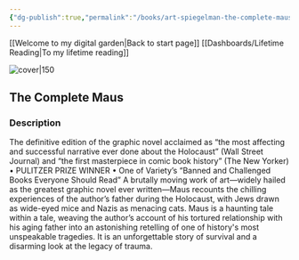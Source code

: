 ```yaml
---
{"dg-publish":true,"permalink":"/books/art-spiegelman-the-complete-maus/","title":"\"The Complete Maus\"","tags":["autobiography","non-fiction","graphic-novel","history","world-war-2"]}
---
```


[[Welcome to my digital garden\|Back to start page]]
[[Dashboards/Lifetime Reading\|To my lifetime reading]]

![cover|150](http://books.google.com/books/content?id=H5Ij0QEACAAJ&printsec=frontcover&img=1&zoom=1&source=gbs_api)

## The Complete Maus

### Description

The definitive edition of the graphic novel acclaimed as “the most affecting and successful narrative ever done about the Holocaust” (Wall Street Journal) and “the first masterpiece in comic book history” (The New Yorker) • PULITZER PRIZE WINNER • One of Variety’s “Banned and Challenged Books Everyone Should Read” A brutally moving work of art—widely hailed as the greatest graphic novel ever written—Maus recounts the chilling experiences of the author’s father during the Holocaust, with Jews drawn as wide-eyed mice and Nazis as menacing cats. Maus is a haunting tale within a tale, weaving the author’s account of his tortured relationship with his aging father into an astonishing retelling of one of history's most unspeakable tragedies. It is an unforgettable story of survival and a disarming look at the legacy of trauma.
```